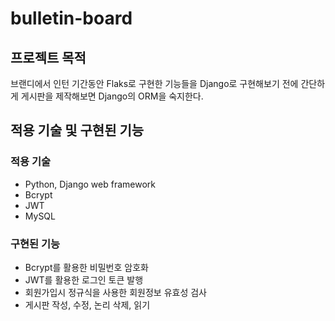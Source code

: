 # bulletin-board

## 프로젝트 목적
브랜디에서 인턴 기간동안 Flaks로 구현한 기능들을 Django로 구현해보기 전에 
간단하게 게시판을 제작해보면 Django의 ORM을 숙지한다.

## 적용 기술 및 구현된 기능
### 적용 기술
* Python, Django web framework
* Bcrypt
* JWT
* MySQL

### 구현된 기능
* Bcrypt를 활용한 비밀번호 암호화
* JWT를 활용한 로그인 토큰 발행
* 회원가입시 정규식을 사용한 회원정보 유효성 검사
* 게시판 작성, 수정, 논리 삭제, 읽기
